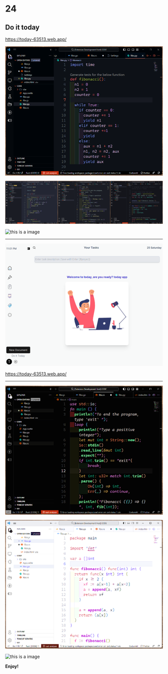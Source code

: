 # 24

## Do it today

<https://today-63513.web.app/>

![This is a image](https://github.com/y3mm/24/blob/main/imgs/a24-sober-dark.png?raw=true)

![this is a image](https://github.com/y3mm/24/blob/main/imgs/a241.png?raw=true)

![this is a image]()

---
![this is a image](https://github.com/y3mm/24/blob/main/imgs/today23.png?raw=true)

<https://today-63513.web.app/>

---

![this is a image](https://github.com/y3mm/24/blob/main/imgs/a24-s.png?raw=true)

![this is a image](https://github.com/y3mm/24/blob/main/imgs/a24-w.png?raw=true)

![this is a image]()

**Enjoy!**
